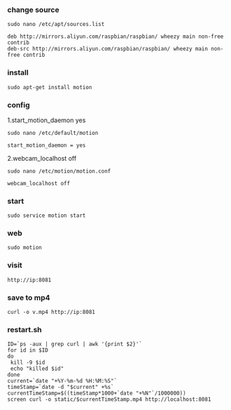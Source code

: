 ### change source

```
sudo nano /etc/apt/sources.list
```

```
deb http://mirrors.aliyun.com/raspbian/raspbian/ wheezy main non-free contrib
deb-src http://mirrors.aliyun.com/raspbian/raspbian/ wheezy main non-free contrib
```

### install

```
sudo apt-get install motion
```

### config

1.start_motion_daemon yes

```
sudo nano /etc/default/motion
```

```
start_motion_daemon = yes
```

2.webcam_localhost off

```
sudo nano /etc/motion/motion.conf
```

```
webcam_localhost off
```

### start

```
sudo service motion start
```

### web

```
sudo motion
```

### visit

```
http://ip:8081
```

### save to mp4

```
curl -o v.mp4 http://ip:8081
```

### restart.sh

```
ID=`ps -aux | grep curl | awk '{print $2}'`
for id in $ID
do
 kill -9 $id
 echo "killed $id"
done
current=`date "+%Y-%m-%d %H:%M:%S"`
timeStamp=`date -d "$current" +%s`
currentTimeStamp=$((timeStamp*1000+`date "+%N"`/1000000))
screen curl -o static/$currentTimeStamp.mp4 http://localhost:8081

```
